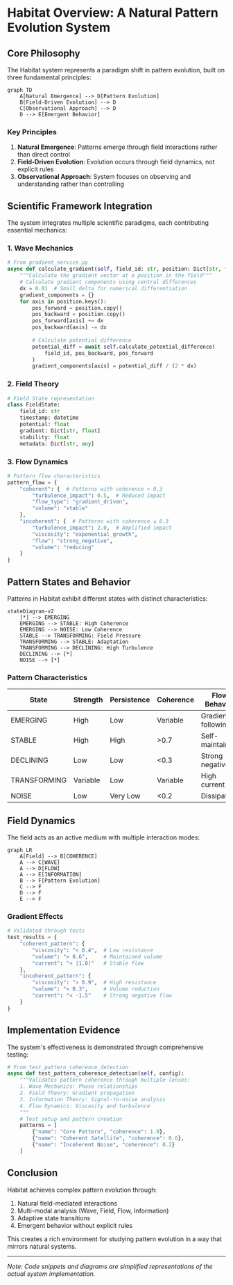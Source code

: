 # Habitat Overview: A Natural Pattern Evolution System

## Core Philosophy

The Habitat system represents a paradigm shift in pattern evolution, built on three fundamental principles:

```mermaid
graph TD
    A[Natural Emergence] --> D[Pattern Evolution]
    B[Field-Driven Evolution] --> D
    C[Observational Approach] --> D
    D --> E[Emergent Behavior]
```

### Key Principles
1. **Natural Emergence**: Patterns emerge through field interactions rather than direct control
2. **Field-Driven Evolution**: Evolution occurs through field dynamics, not explicit rules
3. **Observational Approach**: System focuses on observing and understanding rather than controlling

## Scientific Framework Integration

The system integrates multiple scientific paradigms, each contributing essential mechanics:

### 1. Wave Mechanics
```python
# From gradient_service.py
async def calculate_gradient(self, field_id: str, position: Dict[str, float]) -> GradientVector:
    """Calculate the gradient vector at a position in the field"""
    # Calculate gradient components using central differences
    dx = 0.01  # Small delta for numerical differentiation
    gradient_components = {}
    for axis in position.keys():
        pos_forward = position.copy()
        pos_backward = position.copy()
        pos_forward[axis] += dx
        pos_backward[axis] -= dx
        
        # Calculate potential difference
        potential_diff = await self.calculate_potential_difference(
            field_id, pos_backward, pos_forward
        )
        gradient_components[axis] = potential_diff / (2 * dx)
```

### 2. Field Theory
```python
# Field State representation
class FieldState:
    field_id: str
    timestamp: datetime
    potential: float
    gradient: Dict[str, float]
    stability: float
    metadata: Dict[str, any]
```

### 3. Flow Dynamics
```python
# Pattern flow characteristics
pattern_flow = {
    "coherent": {  # Patterns with coherence > 0.3
        "turbulence_impact": 0.5,  # Reduced impact
        "flow_type": "gradient_driven",
        "volume": "stable"
    },
    "incoherent": {  # Patterns with coherence ≤ 0.3
        "turbulence_impact": 2.0,  # Amplified impact
        "viscosity": "exponential_growth",
        "flow": "strong_negative",
        "volume": "reducing"
    }
}
```

## Pattern States and Behavior

Patterns in Habitat exhibit different states with distinct characteristics:

```mermaid
stateDiagram-v2
    [*] --> EMERGING
    EMERGING --> STABLE: High Coherence
    EMERGING --> NOISE: Low Coherence
    STABLE --> TRANSFORMING: Field Pressure
    TRANSFORMING --> STABLE: Adaptation
    TRANSFORMING --> DECLINING: High Turbulence
    DECLINING --> [*]
    NOISE --> [*]
```

### Pattern Characteristics
| State | Strength | Persistence | Coherence | Flow Behavior |
|-------|----------|-------------|-----------|---------------|
| EMERGING | High | Low | Variable | Gradient-following |
| STABLE | High | High | >0.7 | Self-maintaining |
| DECLINING | Low | Low | <0.3 | Strong negative |
| TRANSFORMING | Variable | Low | Variable | High current |
| NOISE | Low | Very Low | <0.2 | Dissipative |

## Field Dynamics

The field acts as an active medium with multiple interaction modes:

```mermaid
graph LR
    A[Field] --> B[COHERENCE]
    A --> C[WAVE]
    A --> D[FLOW]
    A --> E[INFORMATION]
    B --> F[Pattern Evolution]
    C --> F
    D --> F
    E --> F
```

### Gradient Effects
```python
# Validated through tests
test_results = {
    "coherent_pattern": {
        "viscosity": "< 0.4",  # Low resistance
        "volume": "> 0.6",     # Maintained volume
        "current": "< |1.0|"   # Stable flow
    },
    "incoherent_pattern": {
        "viscosity": "> 0.9",  # High resistance
        "volume": "< 0.3",     # Volume reduction
        "current": "< -1.5"    # Strong negative flow
    }
}
```

## Implementation Evidence

The system's effectiveness is demonstrated through comprehensive testing:

```python
# From test_pattern_coherence_detection
async def test_pattern_coherence_detection(self, config):
    """Validates pattern coherence through multiple lenses:
    1. Wave Mechanics: Phase relationships
    2. Field Theory: Gradient propagation
    3. Information Theory: Signal-to-noise analysis
    4. Flow Dynamics: Viscosity and turbulence
    """
    # Test setup and pattern creation
    patterns = [
        {"name": "Core Pattern", "coherence": 1.0},
        {"name": "Coherent Satellite", "coherence": 0.6},
        {"name": "Incoherent Noise", "coherence": 0.2}
    ]
```

## Conclusion

Habitat achieves complex pattern evolution through:
1. Natural field-mediated interactions
2. Multi-modal analysis (Wave, Field, Flow, Information)
3. Adaptive state transitions
4. Emergent behavior without explicit rules

This creates a rich environment for studying pattern evolution in a way that mirrors natural systems.

---
*Note: Code snippets and diagrams are simplified representations of the actual system implementation.*
